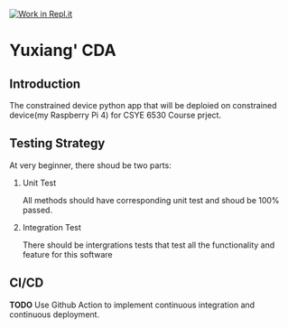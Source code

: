 [![Work in Repl.it](https://classroom.github.com/assets/work-in-replit-14baed9a392b3a25080506f3b7b6d57f295ec2978f6f33ec97e36a161684cbe9.svg)](https://classroom.github.com/online_ide?assignment_repo_id=3118877&assignment_repo_type=AssignmentRepo)
# Yuxiang' CDA

## Introduction

The constrained device python app that will be deploied on constrained device(my Raspberry Pi 4) for CSYE 6530 Course prject.

## Testing Strategy

  At very beginner, there shoud be two parts:

1. Unit Test
  
    All methods should have corresponding unit test and shoud be 100% passed.

2. Integration Test

    There should be intergrations tests that test all the functionality and feature for this software
  
## CI/CD

**TODO** Use Github Action to implement continuous integration and continuous deployment.
